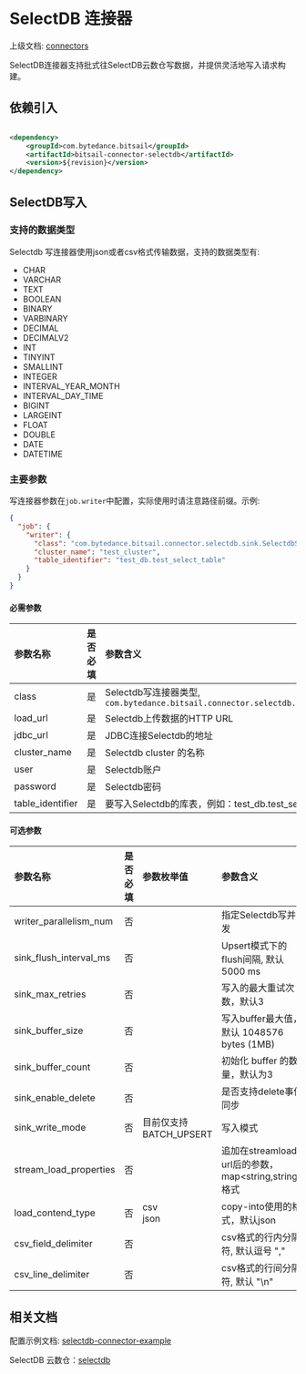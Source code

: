 # SelectDB 连接器

上级文档: [connectors](../README.md)

SelectDB连接器支持批式往SelectDB云数仓写数据，并提供灵活地写入请求构建。

## 依赖引入

```xml

<dependency>
    <groupId>com.bytedance.bitsail</groupId>
    <artifactId>bitsail-connector-selectdb</artifactId>
    <version>${revision}</version>
</dependency>
```

## SelectDB写入

### 支持的数据类型

Selectdb 写连接器使用json或者csv格式传输数据，支持的数据类型有:

- CHAR
- VARCHAR
- TEXT
- BOOLEAN
- BINARY
- VARBINARY
- DECIMAL
- DECIMALV2
- INT
- TINYINT
- SMALLINT
- INTEGER
- INTERVAL_YEAR_MONTH
- INTERVAL_DAY_TIME
- BIGINT
- LARGEINT
- FLOAT
- DOUBLE
- DATE
- DATETIME

### 主要参数

写连接器参数在`job.writer`中配置，实际使用时请注意路径前缀。示例:

```json
{
  "job": {
    "writer": {
      "class": "com.bytedance.bitsail.connector.selectdb.sink.SelectdbSink",
      "cluster_name": "test_cluster",
      "table_identifier": "test_db.test_select_table"
    }
  }
}
```

#### 必需参数

| 参数名称                    | 是否必填 | 参数含义                                                                         |
|:------------------------|:-----|:-----------------------------------------------------------------------------|
| class                   | 是    | Selectdb写连接器类型, `com.bytedance.bitsail.connector.selectdb.sink.SelectdbSink` |
| load_url                | 是    | Selectdb上传数据的HTTP URL                                                        |
| jdbc_url                | 是    | JDBC连接Selectdb的地址                                                            |
| cluster_name            | 是    | Selectdb cluster 的名称                                                         |
| user                    | 是    | Selectdb账户                                                                   |
| password                | 是    | Selectdb密码                                                                   |
| table_identifier        | 是    | 要写入Selectdb的库表，例如：test_db.test_select_table                                  |

#### 可选参数

| 参数名称                                    | 是否必填  | 参数枚举值             | 参数含义                                       |
|:----------------------------------------|:------|:------------------|:-------------------------------------------|
| writer_parallelism_num | 否 |                   | 指定Selectdb写并发                              |
| sink_flush_interval_ms | 否 |                   | Upsert模式下的flush间隔, 默认5000 ms               |
| sink_max_retries | 否 |                   | 写入的最大重试次数，默认3                              |
| sink_buffer_size | 否  |                   | 写入buffer最大值，默认 1048576 bytes (1MB)         |
| sink_buffer_count | 否 |                   | 初始化 buffer 的数量，默认为3                        | 
| sink_enable_delete | 否 |                   | 是否支持delete事件同步                             |
| sink_write_mode | 否 | 目前仅支持BATCH_UPSERT | 写入模式                                       |
| stream_load_properties | 否 |                   | 追加在streamload url后的参数，map<string,string>格式 |
| load_contend_type | 否 | csv<br/>json      | copy-into使用的格式，默认json                      |
| csv_field_delimiter | 否 |                   | csv格式的行内分隔符, 默认逗号 ","                      |
| csv_line_delimiter | 否 |                   | csv格式的行间分隔符, 默认 "\n"                       |

## 相关文档

配置示例文档: [selectdb-connector-example](./selectdb-example.md)

SelectDB 云数仓：[selectdb](https://cn.selectdb.com/)
